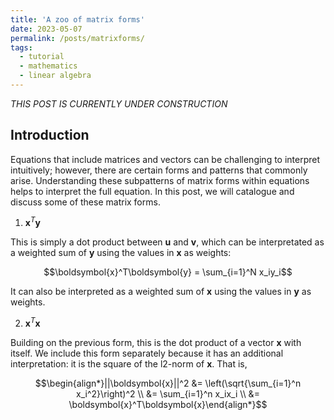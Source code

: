 ```yaml
---
title: 'A zoo of matrix forms'
date: 2023-05-07
permalink: /posts/matrixforms/
tags:
  - tutorial
  - mathematics
  - linear algebra
---
```


_THIS POST IS CURRENTLY UNDER CONSTRUCTION_

Introduction
------------

Equations that include matrices and vectors can be challenging to interpret intuitively; however, there are certain forms and patterns that commonly arise. Understanding these subpatterns of matrix forms within equations helps to interpret the full equation. In this post, we will catalogue and discuss some of these matrix forms.

1. $\boldsymbol{x}^T\boldsymbol{y}$

This is simply a dot product between $\boldsymbol{u}$ and $\boldsymbol{v}$, which can be interpretated as a weighted sum of $\boldsymbol{y}$ using the values in $\boldsymbol{x}$ as weights:

$$\boldsymbol{x}^T\boldsymbol{y} = \sum_{i=1}^N x_iy_i$$

It can also be interpreted as a weighted sum of $\boldsymbol{x}$ using the values in $\boldsymbol{y}$ as weights. 

2. $\boldsymbol{x}^T\boldsymbol{x}$

Building on the previous form, this is the dot product of a vector $\boldsymbol{x}$ with itself. We include this form separately because it has an additional interpretation: it is the square of the l2-norm of $\boldsymbol{x}$. That is,

$$\begin{align*}||\boldsymbol{x}||^2 &= \left(\sqrt{\sum_{i=1}^n x_i^2}\right)^2 \\ &= \sum_{i=1}^n x_ix_i \\ &= \boldsymbol{x}^T\boldsymbol{x}\end{align*}$$


